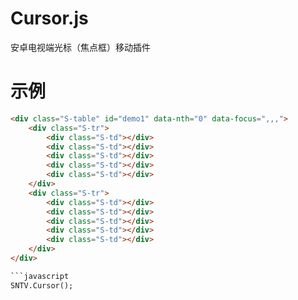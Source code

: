 Cursor.js
=========

安卓电视端光标（焦点框）移动插件

示例
=========
```html
<div class="S-table" id="demo1" data-nth="0" data-focus=",,,">
	<div class="S-tr">
		<div class="S-td"></div>
		<div class="S-td"></div>
		<div class="S-td"></div>
		<div class="S-td"></div>
		<div class="S-td"></div>
	</div>
	<div class="S-tr">
		<div class="S-td"></div>
		<div class="S-td"></div>
		<div class="S-td"></div>
		<div class="S-td"></div>
		<div class="S-td"></div>
	</div>
</div>

```javascript	
SNTV.Cursor();
